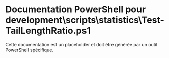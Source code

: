 # Documentation PowerShell pour development\scripts\statistics\Test-TailLengthRatio.ps1

Cette documentation est un placeholder et doit être générée par un outil PowerShell spécifique.
